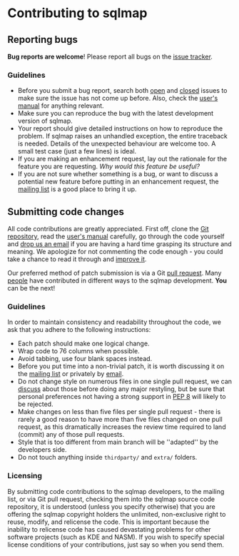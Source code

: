 # Contributing to sqlmap

## Reporting bugs

**Bug reports are welcome**!
Please report all bugs on the [issue tracker](https://github.com/sqlmapproject/sqlmap/issues).

### Guidelines

* Before you submit a bug report, search both [open](https://github.com/sqlmapproject/sqlmap/issues?q=is%3Aopen+is%3Aissue) and [closed](https://github.com/sqlmapproject/sqlmap/issues?q=is%3Aissue+is%3Aclosed) issues to make sure the issue has not come up before. Also, check the [user's manual](https://github.com/sqlmapproject/sqlmap/wiki) for anything relevant.
* Make sure you can reproduce the bug with the latest development version of sqlmap.
* Your report should give detailed instructions on how to reproduce the problem. If sqlmap raises an unhandled exception, the entire traceback is needed. Details of the unexpected behaviour are welcome too. A small test case (just a few lines) is ideal.
* If you are making an enhancement request, lay out the rationale for the feature you are requesting. *Why would this feature be useful?*
* If you are not sure whether something is a bug, or want to discuss a potential new feature before putting in an enhancement request, the [mailing list](https://lists.sourceforge.net/lists/listinfo/sqlmap-users) is a good place to bring it up.

## Submitting code changes

All code contributions are greatly appreciated. First off, clone the [Git repository](https://github.com/sqlmapproject/sqlmap), read the [user's manual](https://github.com/sqlmapproject/sqlmap/wiki) carefully, go through the code yourself and [drop us an email](mailto:dev@sqlmap.org) if you are having a hard time grasping its structure and meaning. We apologize for not commenting the code enough - you could take a chance to read it through and [improve it](https://github.com/sqlmapproject/sqlmap/issues/37).

Our preferred method of patch submission is via a Git [pull request](https://help.github.com/articles/using-pull-requests).
Many [people](https://raw.github.com/sqlmapproject/sqlmap/master/doc/THANKS.md) have contributed in different ways to the sqlmap development. **You** can be the next!

### Guidelines

In order to maintain consistency and readability throughout the code, we ask that you adhere to the following instructions:

* Each patch should make one logical change.
* Wrap code to 76 columns when possible.
* Avoid tabbing, use four blank spaces instead.
* Before you put time into a non-trivial patch, it is worth discussing it on the [mailing list](https://lists.sourceforge.net/lists/listinfo/sqlmap-users) or privately by [email](mailto:dev@sqlmap.org).
* Do not change style on numerous files in one single pull request, we can [discuss](mailto:dev@sqlmap.org) about those before doing any major restyling, but be sure that personal preferences not having a strong support in [PEP 8](http://www.python.org/dev/peps/pep-0008/) will likely to be rejected.
* Make changes on less than five files per single pull request - there is rarely a good reason to have more than five files changed on one pull request, as this dramatically increases the review time required to land (commit) any of those pull requests.
* Style that is too different from main branch will be ''adapted'' by the developers side.
* Do not touch anything inside `thirdparty/` and `extra/` folders.

### Licensing

By submitting code contributions to the sqlmap developers, to the mailing list, or via Git pull request, checking them into the sqlmap source code repository, it is understood (unless you specify otherwise) that you are offering the sqlmap copyright holders the unlimited, non-exclusive right to reuse, modify, and relicense the code. This is important because the inability to relicense code has caused devastating problems for other software projects (such as KDE and NASM). If you wish to specify special license conditions of your contributions, just say so when you send them.
